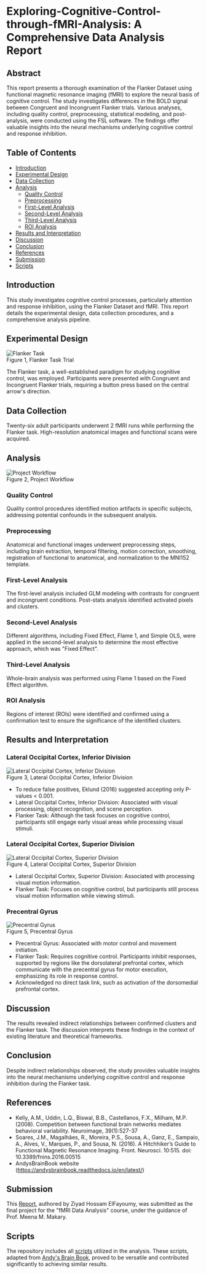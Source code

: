 # Exploring-Cognitive-Control-through-fMRI-Analysis: A Comprehensive Data Analysis Report
## Abstract

This report presents a thorough examination of the Flanker Dataset using functional magnetic resonance imaging (fMRI) to explore the neural basis of cognitive control. The study investigates differences in the BOLD signal between Congruent and Incongruent Flanker trials. Various analyses, including quality control, preprocessing, statistical modeling, and post-analysis, were conducted using the FSL software. The findings offer valuable insights into the neural mechanisms underlying cognitive control and response inhibition.

## Table of Contents

- [Introduction](#introduction)
- [Experimental Design](#experimental-design)
- [Data Collection](#data-collection)
- [Analysis](#analysis)
  - [Quality Control](#quality-control)
  - [Preprocessing](#preprocessing)
  - [First-Level Analysis](#first-level-analysis)
  - [Second-Level Analysis](#second-level-analysis)
  - [Third-Level Analysis](#third-level-analysis)
  - [ROI Analysis](#roi-analysis)
- [Results and Interpretation](#results-and-interpretation)
- [Discussion](#discussion)
- [Conclusion](#conclusion)
- [References](#references)
- [Submission](#submission)
- [Scripts](#scripts)

## Introduction

This study investigates cognitive control processes, particularly attention and response inhibition, using the Flanker Dataset and fMRI. This report details the experimental design, data collection procedures, and a comprehensive analysis pipeline.

## Experimental Design
![Flanker Task](assets/images/Flanker_Task.png)<br>
Figure 1, Flanker Task Trial

The Flanker task, a well-established paradigm for studying cognitive control, was employed. Participants were presented with Congruent and Incongruent Flanker trials, requiring a button press based on the central arrow's direction.

## Data Collection

Twenty-six adult participants underwent 2 fMRI runs while performing the Flanker task. High-resolution anatomical images and functional scans were acquired.

## Analysis
![Project Workflow](assets/images/Project_Workflow.png)<br>
Figure 2, Project Workflow

### Quality Control

Quality control procedures identified motion artifacts in specific subjects, addressing potential confounds in the subsequent analysis.

### Preprocessing

Anatomical and functional images underwent preprocessing steps, including brain extraction, temporal filtering, motion correction, smoothing, registration of functional to anatomical, and normalization to the MNI152 template.

### First-Level Analysis

The first-level analysis included GLM modeling with contrasts for congruent and incongruent conditions. Post-stats analysis identified activated pixels and clusters.

### Second-Level Analysis

Different algorithms, including Fixed Effect, Flame 1, and Simple OLS, were applied in the second-level analysis to determine the most effective approach, which was "Fixed Effect".

### Third-Level Analysis

Whole-brain analysis was performed using Flame 1 based on the Fixed Effect algorithm.

### ROI Analysis

Regions of interest (ROIs) were identified and confirmed using a confirmation test to ensure the significance of the identified clusters.

## Results and Interpretation

### Lateral Occipital Cortex, Inferior Division
![Lateral Occipital Cortex, Inferior Division](assets/images/Lateral_Occipital_Cortex_Inferior_Division.png)<br>
Figure 3, Lateral Occipital Cortex, Inferior Division

- To reduce false positives, Eklund (2016) suggested accepting only P-values < 0.001.
- Lateral Occipital Cortex, Inferior Division: Associated with visual processing, object recognition, and scene perception.
- Flanker Task: Although the task focuses on cognitive control, participants still engage early visual areas while processing visual stimuli.

### Lateral Occipital Cortex, Superior Division
![Lateral Occipital Cortex, Superior Division](assets/images/Lateral_Occipital_Cortex_Superior_Division.png)<br>
Figure 4, Lateral Occipital Cortex, Superior Division

- Lateral Occipital Cortex, Superior Division: Associated with processing visual motion information.
- Flanker Task: Focuses on cognitive control, but participants still process visual motion information while viewing stimuli.

### Precentral Gyrus
![Precentral Gyrus](assets/images/Precentral_Gyrus.png)<br>
Figure 5, Precentral Gyrus

- Precentral Gyrus: Associated with motor control and movement initiation.
- Flanker Task: Requires cognitive control. Participants inhibit responses, supported by regions like the dorsolateral prefrontal cortex, which communicate with the precentral gyrus for motor execution, emphasizing its role in response control.
- Acknowledged no direct task link, such as activation of the dorsomedial prefrontal cortex.

## Discussion

The results revealed indirect relationships between confirmed clusters and the Flanker task. The discussion interprets these findings in the context of existing literature and theoretical frameworks.

## Conclusion

Despite indirect relationships observed, the study provides valuable insights into the neural mechanisms underlying cognitive control and response inhibition during the Flanker task.

## References

- Kelly, A.M., Uddin, L.Q., Biswal, B.B., Castellanos, F.X., Milham, M.P. (2008). Competition between functional brain networks mediates behavioral variability. Neuroimage, 39(1):527-37
- Soares, J.M., Magalhães, R., Moreira, P.S., Sousa, A., Ganz, E., Sampaio, A., Alves, V., Marques, P., and Sousa, N. (2016). A Hitchhiker’s Guide to Functional Magnetic Resonance Imaging. Front. Neurosci. 10:515. doi: 10.3389/fnins.2016.00515
- AndysBrainBook website (https://andysbrainbook.readthedocs.io/en/latest/)

## Submission

This [Report](Exploring-Cognitive-Control-through-fMRI-Analysis.pdf), authored by Ziyad Hossam ElFayoumy, was submitted as the final project for the "fMRI Data Analysis" course, under the guidance of Prof. Meena M. Makary.

## Scripts

The repository includes all [scripts](scripts/) utilized in the analysis. These scripts, adapted from [Andy's Brain Book](https://andysbrainbook.readthedocs.io/en/latest/fMRI_Short_Course/fMRI_Intro.html), proved to be versatile and contributed significantly to achieving similar results.
